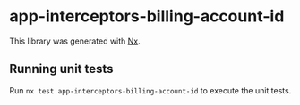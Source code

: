 # app-interceptors-billing-account-id

This library was generated with [Nx](https://nx.dev).

## Running unit tests

Run `nx test app-interceptors-billing-account-id` to execute the unit tests.
